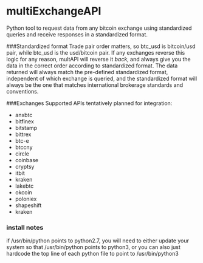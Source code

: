 # multiExchangeAPI

Python tool to request data from any bitcoin exchange using standardized queries and receive responses in a standardized format.


###Standardized format
Trade pair order matters, so btc_usd is bitcoin/usd pair, while btc_usd is the usd/bitcoin pair. If any exchanges  reverse this logic for any reason, multAPI will reverse it *back*, and always give you the data in the correct order according to standardized format. The data returned will always match the pre-defined standardized format, independent of which exchange is queried, and the standardized format will always be the one that matches international brokerage standards and conventions.


###Exchanges Supported
APIs tentatively planned for integration:
- anxbtc
- bitfinex
- bitstamp
- bittrex
- btc-e
- btccny
- circle
- coinbase
- cryptsy
- itbit
- kraken
- lakebtc
- okcoin
- poloniex
- shapeshift
- kraken

### install notes
if /usr/bin/python points to python2.7, you will need to either update your system so that
/usr/bin/python points to python3, or you can also just hardcode the top line of each python file 
to point to /usr/bin/python3


